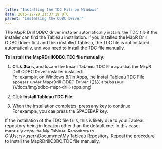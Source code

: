 ```yaml
---
title: "Installing the TDC File on Windows"
date: 2015-12-28 21:37:19 UTC
parent: "Installing the ODBC Driver"
---
```

The MapR Drill ODBC driver installer automatically installs the TDC file if the installer can find the Tableau installation. If you installed the MapR Drill ODBC driver first and then installed Tableau, the TDC file is not installed automatically, and you need to install the TDC file manually. 

**To install the MapRDrillODBC.TDC file manually:**

1. Click **Start**, and locate the Install Tableau TDC File app that the MapR Drill ODBC Driver installer installed.   
   For example, on Windows 8.1 in Apps, the Install Tableau TDC File appears under MaprDrill ODBC Driver:
   ![]({{ site.baseurl }}/docs/img/odbc-mapr-drill-apps.png)

2. Click **Install Tableau TDC File**. 
3. When the installation completes, press any key to continue.   
For example, you can press the SPACEBAR key.

If the installation of the TDC file fails, this is likely due to your Tableau repository being in location other than the default one.  In this case, manually copy the My Tableau Repository to C:\Users\<user>\Documents\My Tableau Repository. Repeat the procedure to install the MapRDrillODBC.TDC file manually.
